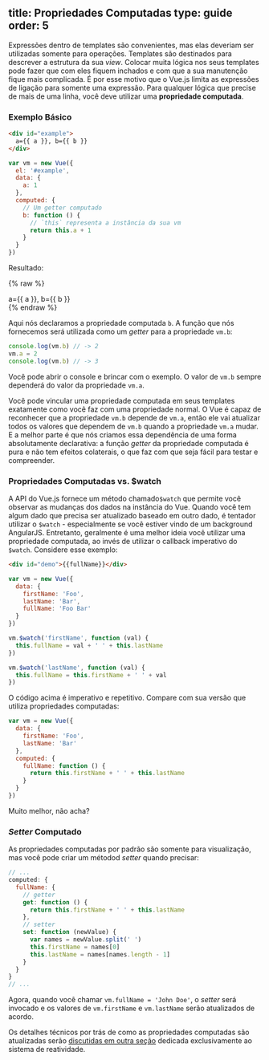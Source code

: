 title: Propriedades Computadas
type: guide
order: 5
---

Expressões dentro de templates são convenientes, mas elas deveriam ser utilizadas somente para operações. Templates são destinados para descrever a estrutura da sua <i>view</i>. Colocar muita lógica nos seus templates pode fazer que com eles fiquem inchados e com que a sua manutenção fique mais complicada. É por esse motivo que o Vue.js limita as expressões de ligação para somente uma expressão. Para qualquer lógica que precise de mais de uma linha, você deve utilizar uma **propriedade computada**.

### Exemplo Básico

``` html
<div id="example">
  a={{ a }}, b={{ b }}
</div>
```

``` js
var vm = new Vue({
  el: '#example',
  data: {
    a: 1
  },
  computed: {
    // Um getter computado
    b: function () {
      // `this` representa a instância da sua vm
      return this.a + 1
    }
  }
})
```

Resultado:

{% raw %}
<div id="example" class="demo">
  a={{ a }}, b={{ b }}
</div>
<script>
var vm = new Vue({
  el: '#example',
  data: {
    a: 1
  },
  computed: {
    b: function () {
      return this.a + 1
    }
  }
})
</script>
{% endraw %}

Aqui nós declaramos a propriedade computada `b`. A função que nós fornecemos será utilizada como um <i>getter</i> para a propriedade `vm.b`:

``` js
console.log(vm.b) // -> 2
vm.a = 2
console.log(vm.b) // -> 3
```

Você pode abrir o console e brincar com o exemplo. O valor de `vm.b` sempre dependerá do valor da propriedade `vm.a`.


Você pode vincular uma propriedade computada em seus templates exatamente como você faz com uma propriedade normal. O Vue é capaz de reconhecer que a propriedade `vm.b` depende de `vm.a`, então ele vai atualizar todos os valores que dependem de `vm.b` quando a propriedade `vm.a` mudar. E a melhor parte é que nós criamos essa dependência de uma forma absolutamente declarativa: a função <i>getter</i> da propriedade computada é pura e não tem efeitos colaterais, o que faz com que seja fácil para testar e compreender.

### Propriedades Computadas vs. $watch

A API do Vue.js fornece um método chamado`$watch` que permite você observar as mudanças dos dados na instância do Vue. Quando você tem algum dado que precisa ser atualizado baseado em outro dado, é tentador utilizar o `$watch` - especialmente se você estiver vindo de um background AngularJS. Entretanto, geralmente é uma melhor ideia você utilizar uma propriedade computada, ao invés de utilizar o callback imperativo do `$watch`. Considere esse exemplo:

``` html
<div id="demo">{{fullName}}</div>
```

``` js
var vm = new Vue({
  data: {
    firstName: 'Foo',
    lastName: 'Bar',
    fullName: 'Foo Bar'
  }
})

vm.$watch('firstName', function (val) {
  this.fullName = val + ' ' + this.lastName
})

vm.$watch('lastName', function (val) {
  this.fullName = this.firstName + ' ' + val
})
```

O código acima é imperativo e repetitivo. Compare com sua versão que utiliza propriedades computadas:

``` js
var vm = new Vue({
  data: {
    firstName: 'Foo',
    lastName: 'Bar'
  },
  computed: {
    fullName: function () {
      return this.firstName + ' ' + this.lastName
    }
  }
})
```

Muito melhor, não acha?

### <i>Setter</i> Computado

As propriedades computadas por padrão são somente para visualização, mas você pode criar um métodod <i>setter</i> quando precisar:

``` js
// ...
computed: {
  fullName: {
    // getter
    get: function () {
      return this.firstName + ' ' + this.lastName
    },
    // setter
    set: function (newValue) {
      var names = newValue.split(' ')
      this.firstName = names[0]
      this.lastName = names[names.length - 1]
    }
  }
}
// ...
```

Agora, quando você chamar `vm.fullName = 'John Doe'`, o <i>setter</i> será invocado e os valores de `vm.firstName` e `vm.lastName` serão atualizados de acordo.

Os detalhes técnicos por trás de como as propriedades computadas são atualizadas serão [discutidas em outra seção](reactivity.html#Inside_Computed_Properties) dedicada exclusivamente ao sistema de reatividade.
